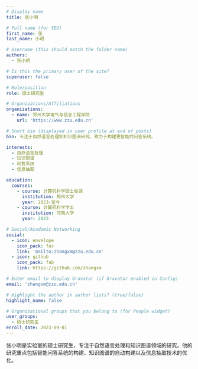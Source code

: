 ```yaml
---
# Display name
title: 张小明

# Full name (for SEO)
first_name: 张
last_name: 小明

# Username (this should match the folder name)
authors:
  - 张小明

# Is this the primary user of the site?
superuser: false

# Role/position
role: 硕士研究生

# Organizations/Affiliations
organizations:
  - name: 郑州大学电气与信息工程学院
    url: 'https://www.zzu.edu.cn'

# Short bio (displayed in user profile at end of posts)
bio: 专注于自然语言处理和知识图谱研究，致力于构建更智能的问答系统。

interests:
  - 自然语言处理
  - 知识图谱
  - 问答系统
  - 信息抽取

education:
  courses:
    - course: 计算机科学硕士在读
      institution: 郑州大学
      year: 2023-至今
    - course: 计算机科学学士
      institution: 河南大学
      year: 2023

# Social/Academic Networking
social:
  - icon: envelope
    icon_pack: fas
    link: 'mailto:zhangxm@zzu.edu.cn'
  - icon: github
    icon_pack: fab
    link: https://github.com/zhangxm

# Enter email to display Gravatar (if Gravatar enabled in Config)
email: 'zhangxm@zzu.edu.cn'

# Highlight the author in author lists? (true/false)
highlight_name: false

# Organizational groups that you belong to (for People widget)
user_groups:
  - 硕士研究生
enroll_date: 2023-09-01
---
```


张小明是实验室的硕士研究生，专注于自然语言处理和知识图谱领域的研究。他的研究重点包括智能问答系统的构建、知识图谱的自动构建以及信息抽取技术的优化。 
